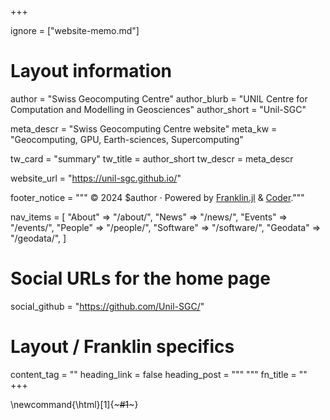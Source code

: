 +++

ignore = ["website-memo.md"]

# Layout information

author = "Swiss Geocomputing Centre"
author_blurb = "UNIL Centre for Computation and Modelling in Geosciences"
author_short = "Unil-SGC"

meta_descr = "Swiss Geocomputing Centre website"
meta_kw = "Geocomputing, GPU, Earth-sciences, Supercomputing"

tw_card = "summary"
tw_title = author_short
tw_descr = meta_descr

website_url = "https://unil-sgc.github.io/"

footer_notice = """
  © 2024 $author · Powered by
    <a href="https://franklin.jl">Franklin.jl</a> &
    <a href="https://github.com/luizdepra/hugo-coder/">Coder</a>."""

nav_items = [
  "About" => "/about/",
  "News" => "/news/",
  "Events" => "/events/",
  "People" => "/people/",
  "Software" => "/software/",
  "Geodata" => "/geodata/",
]

# Social URLs for the home page

social_github = "https://github.com/Unil-SGC/"

# Layout / Franklin specifics

content_tag = ""
heading_link = false
heading_post = """
  <a class="heading-link" href="#HEADING_ID">
    <i class="fa fa-link" aria-hidden="true"></i>
  </a>
  """
fn_title = ""
+++

\newcommand{\html}[1]{~~~#1~~~}
